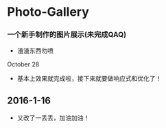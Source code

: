 Photo-Gallery
=============

### 一个新手制作的图片展示(未完成QAQ)

* 渣渣东西勿喷

October 28
* 基本上效果就完成啦，接下来就要做响应式和优化了！
## 2016-1-16
* 又改了一丢丢，加油加油！
